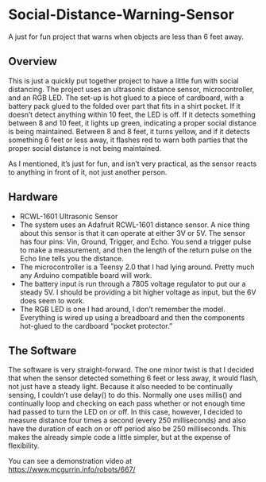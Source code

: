 # Social-Distance-Warning-Sensor
A just for fun project that warns when objects are less than 6 feet away.
## Overview
This is just a quickly put together project to have a little fun with social distancing. The project uses an ultrasonic distance sensor, microcontroller, and an RGB LED. The set-up is hot glued to a piece of cardboard, with a battery pack glued to the folded over part that fits in a shirt pocket. If it doesn’t detect anything within 10 feet, the LED is off. If it detects something between 8 and 10 feet, it lights up green, indicating a proper social distance is being maintained. Between 8 and 8 feet, it turns yellow, and if it detects something 6 feet or less away, it flashes red to warn both parties that the proper social distance is not being maintained.

As I mentioned, it’s just for fun, and isn’t very practical, as the sensor reacts to anything in front of it, not just another person.
## Hardware
* RCWL-1601 Ultrasonic Sensor
* The system uses an Adafruit RCWL-1601 distance sensor. A nice thing about this sensor is that it can operate at either 3V or 5V. The sensor has four pins: Vin, Ground, Trigger, and Echo. You send a trigger pulse to make a measurement, and then the length of the return pulse on the Echo line tells you the distance.
* The microcontroller is a Teensy 2.0 that I had lying around.  Pretty much any Arduino compatible board will work.
* The battery input is run through a 7805 voltage regulator to put our a steady 5V. I should be providing a bit higher voltage as input, but the 6V does seem to work.
* The RGB LED is one I had around, I don’t remember the model.
Everything is wired up using a breadboard and then the components hot-glued to the cardboard “pocket protector.”
## The Software
The software is very straight-forward. The one minor twist is that I decided that when the sensor detected something 6 feet or less away, it would flash, not just have a steady light. Because it also needed to be continually sensing, I couldn’t use delay() to do this. Normally one uses millis() and continually loop and checking on each pass whether or not enough time had passed to turn the LED on or off. In this case, however, I decided to measure distance four times a second (every 250 milliseconds) and also have the duration of each on or off period also be 250 milliseconds. This makes the already simple code a little simpler, but at the expense of flexibility.

You can see a demonstration video at https://www.mcgurrin.info/robots/667/

